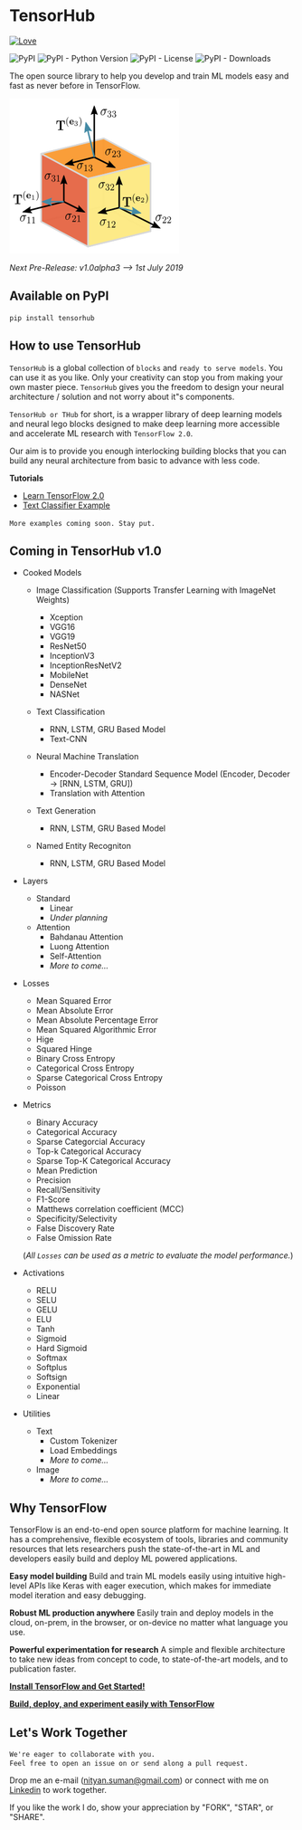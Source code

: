 # TensorHub 

[![Love](https://forthebadge.com/images/badges/built-with-love.svg)](https://GitHub.com/nityansuman/tensorhub/)

<img alt="PyPI" src="https://img.shields.io/pypi/v/tensorhub.svg?color=orange&style=for-the-badge"> <img alt="PyPI - Python Version" src="https://img.shields.io/pypi/pyversions/tensorhub.svg?style=for-the-badge"> <img alt="PyPI - License" src="https://img.shields.io/pypi/l/tensorhub.svg?style=for-the-badge"> <img alt="PyPI - Downloads" src="https://img.shields.io/pypi/dw/tensorhub.svg?color=red&style=for-the-badge">

The open source library to help you develop and train ML models easy and fast as never before in TensorFlow.

![TensorHub](data/header.png)

*Next Pre-Release: v1.0alpha3 --> 1st July 2019*

## Available on PyPI
```
pip install tensorhub
```

## How to use TensorHub

`TensorHub` is a global collection of `blocks` and `ready to serve models`. You can use it as you like. Only your creativity can stop you from making your own master piece. `TensorHub` gives you the freedom to design your neural architecture / solution and not worry about it"s components.

`TensorHub or THub` for short, is a wrapper library of deep learning models and neural lego blocks designed to make deep learning more accessible and accelerate ML research with `TensorFlow 2.0`. 

Our aim is to provide you enough interlocking building blocks that you can build any neural architecture from basic to advance with less code.

**Tutorials**

+ [Learn TensorFlow 2.0](examples/)
+ [Text Classifier Example](examples/run_text_classifiers.py)

`More examples coming soon. Stay put.`

## Coming in TensorHub v1.0
+ Cooked Models
    + Image Classification (Supports Transfer Learning with ImageNet Weights)
        + Xception
        + VGG16
        + VGG19
        + ResNet50
        + InceptionV3
        + InceptionResNetV2
        + MobileNet
        + DenseNet
        + NASNet

    + Text Classification
        + RNN, LSTM, GRU Based Model
        + Text-CNN

    + Neural Machine Translation
        + Encoder-Decoder Standard Sequence Model (Encoder, Decoder -> [RNN, LSTM, GRU])
        + Translation with Attention

    + Text Generation
        + RNN, LSTM, GRU Based Model
    
    + Named Entity Recogniton
        + RNN, LSTM, GRU Based Model

+ Layers
    + Standard
        + Linear
        + *Under planning*
    + Attention
        + Bahdanau Attention
        + Luong Attention
        + Self-Attention
        + *More to come...*

+ Losses
    + Mean Squared Error
    + Mean Absolute Error
    + Mean Absolute Percentage Error
    + Mean Squared Algorithmic Error
    + Hige
    + Squared Hinge
    + Binary Cross Entropy
    + Categorical Cross Entropy
    + Sparse Categorical Cross Entropy
    + Poisson
    
+ Metrics
    + Binary Accuracy
    + Categorical Accuracy
    + Sparse Categorcial Accuracy
    + Top-k Categorical Accuracy
    + Sparse Top-K Categorical Accuracy
    + Mean Prediction
    + Precision
    + Recall/Sensitivity
    + F1-Score
    + Matthews correlation coefficient (MCC)
    + Specificity/Selectivity 
    + False Discovery Rate
    + False Omission Rate

    (*All `Losses` can be used as a metric to evaluate the model performance.*)

+ Activations
    + RELU
    + SELU
    + GELU
    + ELU
    + Tanh
    + Sigmoid
    + Hard Sigmoid
    + Softmax
    + Softplus
    + Softsign
    + Exponential
    + Linear

+ Utilities
    + Text
        + Custom Tokenizer
        + Load Embeddings
        + *More to come...*
    + Image
        + *More to come...*

## Why TensorFlow
TensorFlow is an end-to-end open source platform for machine learning. It has a comprehensive, flexible ecosystem of tools, libraries and community resources that lets researchers push the state-of-the-art in ML and developers easily build and deploy ML powered applications.

**Easy model building**
Build and train ML models easily using intuitive high-level APIs like Keras with eager execution, which makes for immediate model iteration and easy debugging.

**Robust ML production anywhere**
Easily train and deploy models in the cloud, on-prem, in the browser, or on-device no matter what language you use.

**Powerful experimentation for research**
A simple and flexible architecture to take new ideas from concept to code, to state-of-the-art models, and to publication faster.

**[Install TensorFlow and Get Started!](https://www.tensorflow.org/install)**

**[Build, deploy, and experiment easily with TensorFlow](https://www.tensorflow.org/)**

## Let's Work Together

```
We're eager to collaborate with you.
Feel free to open an issue on or send along a pull request.
```

Drop me an e-mail (nityan.suman@gmail.com) or connect with me on [Linkedin](https://linkedin.com/in/kumar-nityan-suman/) to work together.

If you like the work I do, show your appreciation by "FORK", "STAR", or "SHARE".